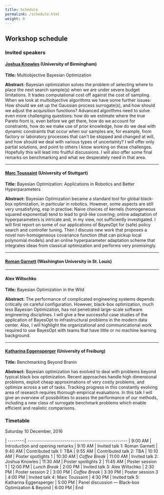 ```yaml
---
title: Schedule
permalink: /schedule.html
weight: 0
---
```


## Workshop schedule

### Invited speakers

#### [Joshua Knowles](http://www.cs.bham.ac.uk/~jdk/) (University of Birmingham)

**Title:** Multiobjective Bayesian Optimization

**Abstract:** Bayesian optimization solves the problem of selecting where to place the next search sample(s) when we are under severe budget limitations. It trades computational cost off against the cost of sampling. When we look at multiobjective algorithms we have some further issues: How should we set up the Gaussian process surrogate(s), and how should we adjust the acquisition functions? Advanced algorithms need to solve even more challenging questions: how do we estimate where the true Pareto front is, even before we get there, how do we account for constraints, how do we make use of prior knowledge, how do we deal with dynamic constraints that occur when our samples are, for example, from factory or laboratory processes that can't be stopped and changed at will, and how should we deal with various types of uncertainty? I will offer only partial solutions, and point to others I know working on these challenges. Hopefully this will lead into fruitful discussions. I will also offer some final remarks on benchmarking and what we desperately need in that area.

---

#### [Marc Toussaint](www.marc-toussaint.net) (University of Stuttgart)

**Title:** Bayesian Optimization: Applications in Robotics and Better Hyperparameters

**Abstract:** Bayesian Optimization became a standard tool for global black-box
optimization, in particular in robotics. However, some aspects are still very unsatisfying, esp in practise: Naive choices of kernels
(homogeneous squared exponential) tend to lead to grid-like covering;
online adaptation of hyperparameters is intricate and, in my view, not
sufficiently investigated. I will first report on some of our
applications of BayesOpt for (safe) policy search and controller tuning.
Then I discuss new work that proposes a novel non-homogeneous covariance function (that can pickup local polynomial models) and an online hyperparameter adaptation scheme that integrates ideas from classical optimization and performs very promisingly.


---

#### [Roman Garnett](http://www.cse.wustl.edu/~garnett/) (Washington University in St. Louis)


---

#### Alex Wiltschko

**Title:** Bayesian Optimization in the Wild

**Abstract:** The performance of complicated engineering systems depends critically on careful configuration. However, black-box optimization, much less Bayesian Optimization, has not penetrated large-scale software engineering disciplines. I will give a few successful case studies of the application of BayesOpt to infrastructural problems in the modern data center. Also, I will highlight the organizational and communicational work required to use BayesOpt with teams that have little or no machine learning background.

---
#### [Katharina Eggensperger](http://aad.informatik.uni-freiburg.de/people/eggensperger/index.html) (University of Freiburg)

**Title:** Benchmarking Beyond Branin

**Abstract:** Bayesian optimization has evolved to deal with problems beyond typical black box optimization. Recent approaches handle high dimensional problems, exploit cheap approximations of very costly problems, and optimize across a set of tasks. Tracking progress in this constantly evolving area of research requires thorough empirical evaluations. In this talk I will give an overview of possibilities to assess the performance of our methods, including a new class of surrogate benchmark problems which enable efficient and realistic comparisons.

### Timetable

Saturday 10 December, 2016

| --------:| ---------------------------------------------------
|  9:00 AM | Introduction and opening remarks
|  9:10 AM | Invited talk 1: Roman Garnett
|  9:40 AM | Contributed talk 1: TBA
|  9:55 AM | Contributed talk 2: TBA
| 10:10 AM | Poster spotlights 1
| 10:30 AM | *Coffee Break*
| 11:00 AM | Invited talk 2: Joshua Knowles
| 11:30 AM | Poster spotlights 2
| 11:45 AM | Poster session 1
| 12:00 PM | *Lunch Break*
|  2:00 PM | Invited talk 3: Alex Wiltschko
|  2:30 PM | Poster session 2
|  3:00 PM | *Coffee Break*
|  3:30 PM | Poster session 3
|  4:00 PM | Invited talk 4: Marc Toussaint
|  4:30 PM | Invited talk 5: Katharina Eggensperger
|  5:00 PM | Panel discussion &mdash; Black-box Optimization & Beyond
|  6:00 PM | End 
